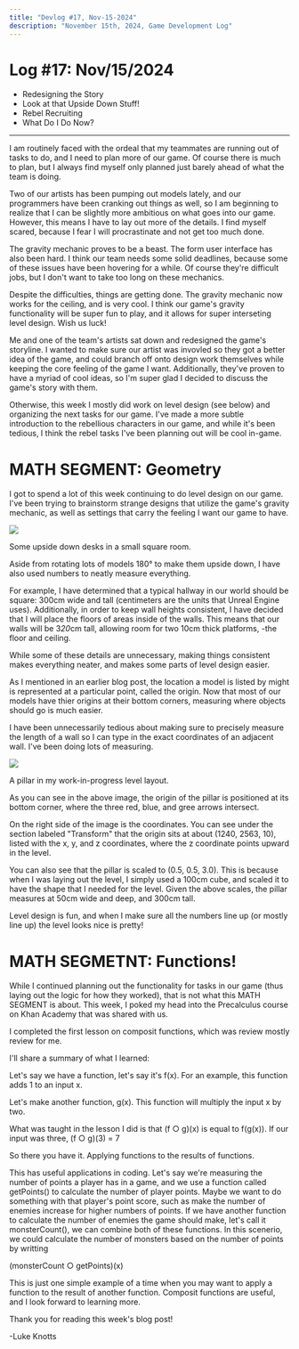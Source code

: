 ```yaml
---
title: "Devlog #17, Nov-15-2024"
description: "November 15th, 2024, Game Development Log"
---
```


# Log <span class="date">#</span>17: <span class="date">Nov/15/2024</span>

<ul>
<li class="summary">Redesigning the Story</li>
<li class="summary">Look at that Upside Down Stuff!</li>
<li class="summary">Rebel Recruiting</li>
<li class="summary">What Do I Do Now?</li>
</ul>

---

I am routinely faced with the ordeal that my teammates are running out of tasks to do, and I need to plan more of our game. Of course there is much to plan, but I always find myself only planned just barely ahead of what the team is doing.

Two of our artists has been pumping out models lately, and our programmers have been cranking out things as well, so I am beginning to realize that I can be slightly more ambitious on what goes into our game. However, this means I have to lay out more of the details. I find myself scared, because I fear I will procrastinate and not get too much done.

The gravity mechanic proves to be a beast. The form user interface has also been hard. I think our team needs some solid deadlines, because some of these issues have been hovering for a while. Of course they're difficult jobs, but I don't want to take too long on these mechanics.

Despite the difficulties, things are getting done. The gravity mechanic now works for the ceiling, and is very cool. I think our game's gravity functionality will be super fun to play, and it allows for super interseting level design. Wish us luck!

Me and one of the team's artists sat down and redesigned the game's storyline. I wanted to make sure our artist was invovled so they got a better idea of the game, and could branch off onto design work themselves while keeping the core feeling of the game I want. Additionally, they've proven to have a myriad of cool ideas, so I'm super glad I decided to discuss the game's story with them.

Otherwise, this week I mostly did work on level design (see below) and organizing the next tasks for our game. I've made a more subtle introduction to the rebellious characters in our game, and while it's been tedious, I think the rebel tasks I've been planning out will be cool in-game.

<h1>MATH SEGMENT: Geometry</h1>

I got to spend a lot of this week continuing to do level design on our game. I've been trying to brainstorm strange designs that utilize the game's gravity mechanic, as well as settings that carry the feeling I want our game to have.

<img src="/images/erase-employment-game/upsidedown-cubicle-corner.png"></img>

<span class="image-desc">Some upside down desks in a small square room.</span>

Aside from rotating lots of models 180&deg; to make them upside down, I have also used numbers to neatly measure everything.

For example, I have determined that a typical hallway in our world should be square: 300cm wide and tall (centimeters are the units that Unreal Engine uses). Additionally, in order to keep wall heights consistent, I have decided that I will place the floors of areas inside of the walls. This means that our walls will be 3<i>20</i>cm tall, allowing room for two 10cm thick platforms, -the floor and ceiling.

While some of these details are unnecessary, making things consistent makes everything neater, and makes some parts of level design easier.

As I mentioned in an earlier blog post, the location a model is listed by might is represented at a particular point, called the origin. Now that most of our models have thier origins at their bottom corners, measuring where objects should go is much easier.

I have been unnecessarily tedious about making sure to precisely measure the length of a wall so I can type in the exact coordinates of an adjacent wall. I've been doing lots of measuring.

<img src="/images/erase-employment-game/pillar-and-coordinates.png"></img>

<span class="image-desc">A pillar in my work-in-progress level layout.</span>

As you can see in the above image, the origin of the pillar is positioned at its bottom corner, where the three red, blue, and gree arrows intersect.

On the right side of the image is the coordinates. You can see under the section labeled "Transform" that the origin sits at about (1240, 2563, 10), listed with the x, y, and z coordinates, where the z coordinate points upward in the level.

You can also see that the pillar is scaled to (0.5, 0.5, 3.0). This is because when I was laying out the level, I simply used a 100cm cube, and scaled it to have the shape that I needed for the level. Given the above scales, the pillar measures at 50cm wide and deep, and 300cm tall.

Level design is fun, and when I make sure all the numbers line up (or mostly line up) the level looks nice is pretty!

<h1>MATH SEGMETNT: Functions!</h1>

While I continued planning out the functionality for tasks in our game (thus laying out the logic for how they worked), that is not what this MATH SEGMENT is about. This week, I poked my head into the Precalculus course on Khan Academy that was shared with us.

I completed the first lesson on composit functions, which was review mostly review for me.

I'll share a summary of what I learned:

Let's say we have a function, let's say it's f(x). For an example, this function adds 1 to an input x.

Let's make another function, g(x). This function will multiply the input x by two.

What was taught in the lesson I did is that (f &#9675; g)(x) is equal to f(g(x)). If our input was three, (f &#9675; g)(3) = 7

So there you have it. Applying functions to the results of functions.

This has useful applications in coding. Let's say we're measuring the number of points a player has in a game, and we use a function called getPoints() to calculate the number of player points. Maybe we want to do something with that player's point score, such as make the number of enemies increase for higher numbers of points. If we have another function to calculate the number of enemies the game should make, let's call it monsterCount(), we can combine both of these functions. In this scenerio, we could calculate the number of monsters based on the number of points by writting

(monsterCount &#9675; getPoints)(x)

This is just one simple example of a time when you may want to apply a function to the result of another function. Composit functions are useful, and I look forward to learning more.

Thank you for reading this week's blog post!

<p class="signature">-Luke Knotts</p>
